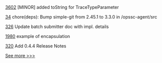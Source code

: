 
[3602](https://github.com/hyperledger/besu/pull/3602) [MINOR] added toString for TraceTypeParameter

[34](https://github.com/hyperledger-labs/fabric-opssc/pull/34) chore(deps): Bump simple-git from 2.45.1 to 3.3.0 in /opssc-agent/src

[326](https://github.com/hyperledger/grid-docs/pull/326) Update batch submitter doc with impl. details

[1980](https://github.com/hyperledger/iroha/pull/1980) example of encapsulation

[320](https://github.com/hyperledger/transact/pull/320) Add 0.4.4 Release Notes


[See more >>>](https://start-here.hyperledger.org/pull-requests)

